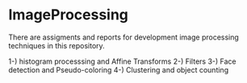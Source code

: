# ImageProcessing
There are assigments and reports for development image processing techniques in this repository.

1-) histogram processsing and Affine Transforms
2-) Filters
3-) Face detection and Pseudo-coloring
4-) Clustering and object counting
